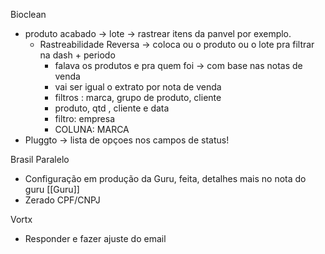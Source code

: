Bioclean
- produto acabado → lote → rastrear itens da panvel por exemplo.
	- Rastreabilidade Reversa → coloca ou o produto ou o lote pra filtrar na dash + periodo
		- falava os produtos e pra quem foi → com base nas notas de venda
		- vai ser igual o extrato por nota de venda
		- filtros : marca, grupo de produto, cliente
		- produto, qtd , cliente e data
		- filtro: empresa
		- COLUNA: MARCA
- Pluggto → lista de opçoes nos campos de status!

Brasil Paralelo
- Configuração em produção da Guru, feita, detalhes mais no nota do guru [[Guru]]
- Zerado CPF/CNPJ

Vortx
- Responder e fazer ajuste do email